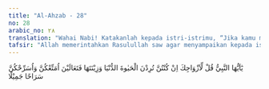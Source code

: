 ```yaml
---
title: "Al-Ahzab - 28"
no: 28
arabic_no: ٢٨
translation: "Wahai Nabi! Katakanlah kepada istri-istrimu, “Jika kamu menginginkan kehidupan di dunia dan perhiasannya, maka kemarilah agar kuberikan kepadamu mut‘ah dan aku ceraikan kamu dengan cara yang baik.”"
tafsir: "Allah memerintahkan Rasulullah saw agar menyampaikan kepada istri-istrinya supaya mereka memilih apa yang mereka kehendaki dari dua hal. Pilihan pertama ialah jika mereka menginginkan kehidupan dunia dengan segala kenikmatannya, maka Nabi tidak mempunyai yang demikian itu, dan beliau tidak mempunyai sesuatu pun yang akan diberikan untuk memenuhi keinginan itu. Oleh karena itu, Nabi akan mentalak mereka dan beliau memberi mut'ah, sebagaimana yang telah disyariatkan agama. Beliau juga akan menceraikan mereka secara baik-baik pula.\n\nMenurut ketentuan Allah, seorang suami yang menceraikan istrinya memberi mut'ah berupa pakaian, uang, atau perhiasan secara sukarela kepada istri yang diceraikannya, sesuai dengan kemampuannya, orang kaya sesuai dengan kekayaannya dan orang miskin sesuai dengan kemiskinannya. Firman Allah:\n\nDan hendaklah kamu beri mereka mut'ah, bagi yang mampu menurut kemampuannya dan bagi yang tidak mampu menurut kesanggupannya, yaitu pemberian dengan cara yang patut, yang merupakan kewajiban bagi orang-orang yang berbuat kebaikan. (al-Baqarah/2: 236)\n\nAllah juga menetapkan bahwa jika seorang suami mentalak istrinya, maka hendaklah ia melepaskan mereka secara baik-baik dan mentalaknya pada waktu suci sebelum dicampuri, agar mereka dapat melaksanakan idah dalam masa yang pendek. Allah berfirman:\n\nWahai Nabi! Apabila kamu menceraikan istri-istrimu maka hendaklah kamu ceraikan mereka pada waktu mereka dapat (menghadapi) idahnya (yang wajar), dan hitunglah waktu idah itu, serta bertakwalah kepada Allah Tuhanmu. (ath-thalaq/65:1)\n\nPada waktu ayat ini turun, Rasulullah mempunyai istri 9 orang, yaitu 'Aisyah binti Abu Bakar, Hafshah binti 'Umar, Ummu Salamah, Ummu habibah Ramlah binti Sufyan, Saudah binti Zam'ah, Zainab binti Jahsy, Maimunah binti Hars, safiyyah binti Huyai bin Akhthab, dan Juwairiyah binti al-haris. Dari istri beliau yang sembilan itu, lima orang berasal dari suku Quraisy dan empat orang bukan dari suku Quraisy.\n\nFirman Allah: \n\nJika dia (Nabi) menceraikan kamu, boleh jadi Tuhan akan memberi ganti kepadanya dengan istri-istri yang lebih baik dari kamu, perempuan-perempuan yang patuh, yang beriman, yang taat, yang bertobat, yang beribadah, yang berpuasa, yang janda dan yang perawan. (at-Tahrim/66: 5)"
---
```


يٰٓاَيُّهَا النَّبِيُّ قُلْ لِّاَزْوَاجِكَ اِنْ كُنْتُنَّ تُرِدْنَ الْحَيٰوةَ الدُّنْيَا وَزِيْنَتَهَا فَتَعَالَيْنَ اُمَتِّعْكُنَّ وَاُسَرِّحْكُنَّ سَرَاحًا جَمِيْلًا 
